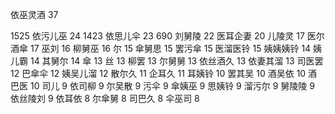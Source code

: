 依巫灵酒 37


1525 依污儿巫 24
1423 依思儿伞 23
690 刘舅陵 22
医耳企妻 20
儿陵灵 17
医尔酒傘 17
巫刘 16
柳舅巫 16
尔 15
傘舅思 15
罢污傘 15
医溜医铃 15
姨姨姨铃 14
姨儿霸 14
其舅尔 14
傘 13
丝 13
柳罢 13
尔舅舅 13
依丝酒久 13
依妻其溜 13
司医罢 12
巴傘伞 12
姨吴儿溜 12
散尔久 11
企耳久 11
耳姨铃 10
罢其吴 10
酒吴依 10
酒巴‍‌‍‌‌‍‍‍‍‌‌‌‍‍‌‍‍‍‍医 10
司儿 9
依司柳 9
尔吴散 9
污伞 9
傘姨巫 9
思姨铃 9
溜污尔 9
舅陵陵 9
依丝陵刘 9
依耳依 8
尔傘舅 8
司巴久 8
伞巫司 8
<!--stackedit_data:
eyJoaXN0b3J5IjpbLTI5Njk3NTM4NiwzNjE4NDY4NDEsMTE2Nj
AxMDQyMSwxNzM1MTExMTc1LDEzNTQzOTYwMCwxMzMyNTAwNjgs
OTIzNzQ3MTMzLDE1ODgzMDUxODVdfQ==
-->